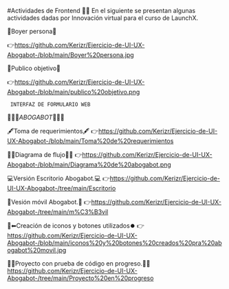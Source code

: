 #Actividades de Frontend 🧑‍💻
En el siguiente se presentan algunas actividades dadas por Innovación virtual para el curso de LaunchX.

👤Boyer persona👤

👉https://github.com/Kerizr/Ejercicio-de-UI-UX-Abogabot-/blob/main/Boyer%20persona.jpg

👥Publico objetivo👥

👉https://github.com/Kerizr/Ejercicio-de-UI-UX-Abogabot-/blob/main/publico%20objetivo.png


     INTERFAZ DE FORMULARIO WEB
 🤖🤖🤖_ABOGABOT_🤖🤖🤖

🖋️Toma de requerimientos🖋️
👉https://github.com/Kerizr/Ejercicio-de-UI-UX-Abogabot-/blob/main/Toma%20de%20requerimientos

🔁🔀Diagrama de flujo🔁🔀
👉https://github.com/Kerizr/Ejercicio-de-UI-UX-Abogabot-/blob/main/Diagrama%20de%20abogabot.png

💻Versión Escritorio Abogabot.💻
👉https://github.com/Kerizr/Ejercicio-de-UI-UX-Abogabot-/tree/main/Escritorio

📱Vesión móvil Abogabot.📱
👉https://github.com/Kerizr/Ejercicio-de-UI-UX-Abogabot-/tree/main/m%C3%B3vil

🔽⬅Creación de iconos y botones utilizados⏺️
👉https://github.com/Kerizr/Ejercicio-de-UI-UX-Abogabot-/blob/main/iconos%20y%20botones%20creados%20pra%20abogabot%20movil.jpg

🧑‍💻Proyecto con prueba de código en progreso.🧑‍💻
https://github.com/Kerizr/Ejercicio-de-UI-UX-Abogabot-/tree/main/Proyecto%20en%20progreso
